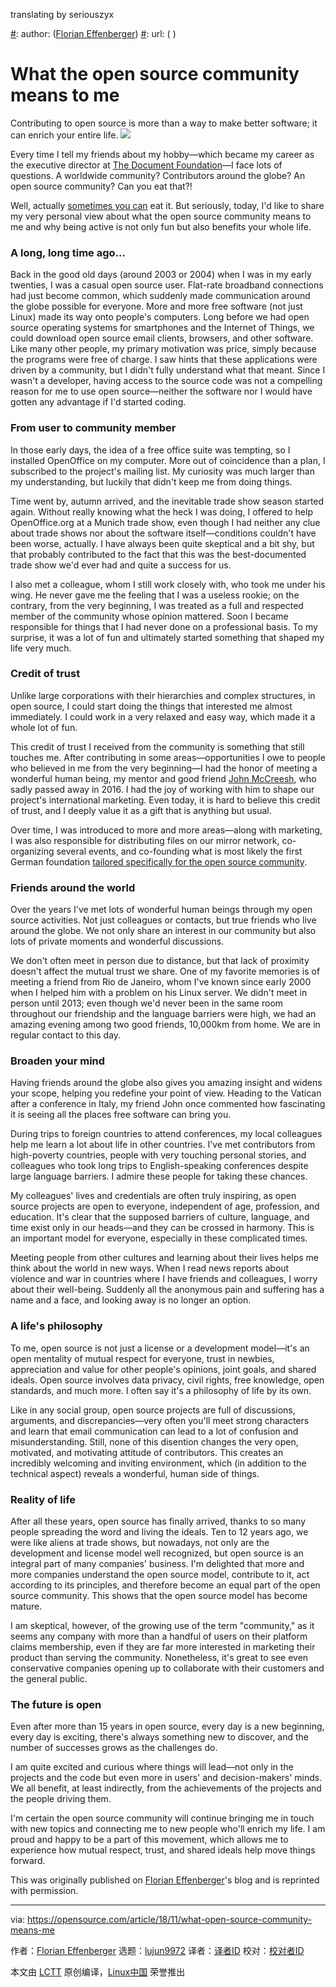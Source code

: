 translating by seriouszyx

[#]: collector: (lujun9972)
[#]: translator: ( )
[#]: reviewer: ( )
[#]: publisher: ( )
[#]: subject: (What the open source community means to me)
[#]: via: (https://opensource.com/article/18/11/what-open-source-community-means-me)
[#]: author: ([Florian Effenberger](https://opensource.com/users/floeff))
[#]: url: ( )

What the open source community means to me
======
Contributing to open source is more than a way to make better software; it can enrich your entire life.
![](https://opensource.com/sites/default/files/styles/image-full-size/public/lead-images/people_remote_teams_world.png?itok=_9DCHEel)

Every time I tell my friends about my hobby—which became my career as the executive director at [The Document Foundation][1]—I face lots of questions. A worldwide community? Contributors around the globe? An open source community? Can you eat that?!

Well, actually [sometimes you can][2] eat it. But seriously, today, I'd like to share my very personal view about what the open source community means to me and why being active is not only fun but also benefits your whole life.

### A long, long time ago…

Back in the good old days (around 2003 or 2004) when I was in my early twenties, I was a casual open source user. Flat-rate broadband connections had just become common, which suddenly made communication around the globe possible for everyone. More and more free software (not just Linux) made its way onto people's computers. Long before we had open source operating systems for smartphones and the Internet of Things, we could download open source email clients, browsers, and other software. Like many other people, my primary motivation was price, simply because the programs were free of charge. I saw hints that these applications were driven by a community, but I didn't fully understand what that meant. Since I wasn't a developer, having access to the source code was not a compelling reason for me to use open source—neither the software nor I would have gotten any advantage if I'd started coding.

### From user to community member

In those early days, the idea of a free office suite was tempting, so I installed OpenOffice on my computer. More out of coincidence than a plan, I subscribed to the project's mailing list. My curiosity was much larger than my understanding, but luckily that didn't keep me from doing things.

Time went by, autumn arrived, and the inevitable trade show season started again. Without really knowing what the heck I was doing, I offered to help OpenOffice.org at a Munich trade show, even though I had neither any clue about trade shows nor about the software itself—conditions couldn't have been worse, actually. I have always been quite skeptical and a bit shy, but that probably contributed to the fact that this was the best-documented trade show we'd ever had and quite a success for us.

I also met a colleague, whom I still work closely with, who took me under his wing. He never gave me the feeling that I was a useless rookie; on the contrary, from the very beginning, I was treated as a full and respected member of the community whose opinion mattered. Soon I became responsible for things that I had never done on a professional basis. To my surprise, it was a lot of fun and ultimately started something that shaped my life very much.

### Credit of trust

Unlike large corporations with their hierarchies and complex structures, in open source, I could start doing the things that interested me almost immediately. I could work in a very relaxed and easy way, which made it a whole lot of fun.

This credit of trust I received from the community is something that still touches me. After contributing in some areas—opportunities I owe to people who believed in me from the very beginning—I had the honor of meeting a wonderful human being, my mentor and good friend [John McCreesh][3], who sadly passed away in 2016. I had the joy of working with him to shape our project's international marketing. Even today, it is hard to believe this credit of trust, and I deeply value it as a gift that is anything but usual.

Over time, I was introduced to more and more areas—along with marketing, I was also responsible for distributing files on our mirror network, co-organizing several events, and co-founding what is most likely the first German foundation [tailored specifically for the open source community][4].

### Friends around the world

Over the years I've met lots of wonderful human beings through my open source activities. Not just colleagues or contacts, but true friends who live around the globe. We not only share an interest in our community but also lots of private moments and wonderful discussions.

We don't often meet in person due to distance, but that lack of proximity doesn't affect the mutual trust we share. One of my favorite memories is of meeting a friend from Rio de Janeiro, whom I've known since early 2000 when I helped him with a problem on his Linux server. We didn't meet in person until 2013; even though we'd never been in the same room throughout our friendship and the language barriers were high, we had an amazing evening among two good friends, 10,000km from home. We are in regular contact to this day.

### Broaden your mind

Having friends around the globe also gives you amazing insight and widens your scope, helping you redefine your point of view. Heading to the Vatican after a conference in Italy, my friend John once commented how fascinating it is seeing all the places free software can bring you.

During trips to foreign countries to attend conferences, my local colleagues help me learn a lot about life in other countries. I've met contributors from high-poverty countries, people with very touching personal stories, and colleagues who took long trips to English-speaking conferences despite large language barriers. I admire these people for taking these chances.

My colleagues' lives and credentials are often truly inspiring, as open source projects are open to everyone, independent of age, profession, and education. It's clear that the supposed barriers of culture, language, and time exist only in our heads—and they can be crossed in harmony. This is an important model for everyone, especially in these complicated times.

Meeting people from other cultures and learning about their lives helps me think about the world in new ways. When I read news reports about violence and war in countries where I have friends and colleagues, I worry about their well-being. Suddenly all the anonymous pain and suffering has a name and a face, and looking away is no longer an option.

### A life's philosophy

To me, open source is not just a license or a development model—it's an open mentality of mutual respect for everyone, trust in newbies, appreciation and value for other people's opinions, joint goals, and shared ideals. Open source involves data privacy, civil rights, free knowledge, open standards, and much more. I often say it's a philosophy of life by its own.

Like in any social group, open source projects are full of discussions, arguments, and discrepancies—very often you'll meet strong characters and learn that email communication can lead to a lot of confusion and misunderstanding. Still, none of this disention changes the very open, motivated, and motivating attitude of contributors. This creates an incredibly welcoming and inviting environment, which (in addition to the technical aspect) reveals a wonderful, human side of things.

### Reality of life

After all these years, open source has finally arrived, thanks to so many people spreading the word and living the ideals. Ten to 12 years ago, we were like aliens at trade shows, but nowadays, not only are the development and license model well recognized, but open source is an integral part of many companies' business. I'm delighted that more and more companies understand the open source model, contribute to it, act according to its principles, and therefore become an equal part of the open source community. This shows that the open source model has become mature.

I am skeptical, however, of the growing use of the term "community," as it seems any company with more than a handful of users on their platform claims membership, even if they are far more interested in marketing their product than serving the community. Nonetheless, it's great to see even conservative companies opening up to collaborate with their customers and the general public.

### The future is open

Even after more than 15 years in open source, every day is a new beginning, every day is exciting, there's always something new to discover, and the number of successes grows as the challenges do.

I am quite excited and curious where things will lead—not only in the projects and the code but even more in users' and decision-makers' minds. We all benefit, at least indirectly, from the achievements of the projects and the people driving them.

I'm certain the open source community will continue bringing me in touch with new topics and connecting me to new people who'll enrich my life. I am proud and happy to be a part of this movement, which allows me to experience how mutual respect, trust, and shared ideals help move things forward.

This was originally published on [Florian Effenberger][5]'s blog and is reprinted with permission.

--------------------------------------------------------------------------------

via: https://opensource.com/article/18/11/what-open-source-community-means-me

作者：[Florian Effenberger][a]
选题：[lujun9972][b]
译者：[译者ID](https://github.com/译者ID)
校对：[校对者ID](https://github.com/校对者ID)

本文由 [LCTT](https://github.com/LCTT/TranslateProject) 原创编译，[Linux中国](https://linux.cn/) 荣誉推出

[a]: https://opensource.com/users/floeff
[b]: https://github.com/lujun9972
[1]: https://www.documentfoundation.org/
[2]: https://opensource.com/article/18/9/open-source-cooking
[3]: https://blog.documentfoundation.org/blog/2016/01/24/r-i-p-john-mccreesh/
[4]: https://blog.documentfoundation.org/blog/2012/02/20/the-document-foundation-officially-incorporated-in-berlin-germany/
[5]: https://blog.effenberger.org/2016/04/28/what-the-open-source-community-means-to-me/

